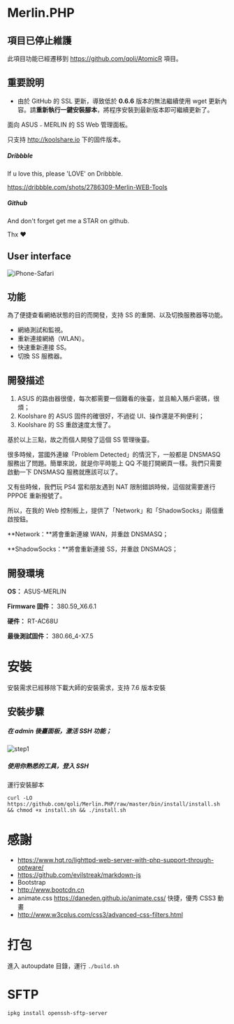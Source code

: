 # Merlin.PHP



## 項目已停止維護

此項目功能已經遷移到 https://github.com/qoli/AtomicR 項目。



## 重要說明

* 由於 GitHub 的 SSL 更新，導致低於 **0.6.6** 版本的無法繼續使用 wget 更新內容。請**重新執行一鍵安裝腳本**，將程序安裝到最新版本即可繼續更新了。



面向 ASUS﹣MERLIN 的 SS Web 管理面板。

只支持 http://koolshare.io 下的固件版本。



##### Dribbble

If u love this, please 'LOVE' on Dribbble.

https://dribbble.com/shots/2786309-Merlin-WEB-Tools

##### Github

And don't forget get me a STAR on github.

Thx ❤️



## User interface



![iPhone-Safari](images/PV.png)



## 功能

為了便捷查看網絡狀態的目的而開發，支持 SS 的重開、以及切換服務器等功能。

* 網絡測試和監視。
* 重新連接網絡（WLAN）。
* 快速重新連接 SS。
* 切換 SS 服務器。




## 開發描述

1. ASUS 的路由器很傻，每次都需要一個難看的後臺，並且輸入賬戶密碼，很煩；
2. Koolshare 的 ASUS 固件的確很好，不過從 UI、操作還是不夠便利；
3. Koolshare 的 SS 重啟速度太慢了。

基於以上三點，故之而個人開發了這個 SS 管理後臺。



很多時候，當國外連線「Problem Detected」的情況下，一般都是 DNSMASQ 服務出了問題。簡單來說，就是你平時能上 QQ 不能打開網頁一樣。我們只需要啟動一下 DNSMASQ 服務就應該可以了。

又有些時候，我們玩 PS4 當和朋友遇到 NAT 限制錯誤時候，這個就需要進行 PPPOE 重新撥號了。

所以，在我的 Web 控制板上，提供了「Network」和「ShadowSocks」兩個重啟按鈕。

**Network：**將會重新連線 WAN，并重啟 DNSMASQ；

**ShadowSocks：**將會重新連接 SS，并重啟 DNSMAQS；



## 開發環境

**OS：** ASUS-MERLIN

**Firmware 固件：** 380.59_X6.6.1

**硬件：** RT-AC68U

**最後測試固件：** 380.66_4-X7.5



# 安裝

安裝需求已經移除下載大師的安裝需求，支持 7.6 版本安裝



## 安裝步驟

##### 在 admin 後臺面板，激活 SSH 功能；

![step1](images/step1.png)



##### 使用你熟悉的工具，登入 SSH

運行安裝腳本

```shell
curl -LO https://github.com/qoli/Merlin.PHP/raw/master/bin/install/install.sh && chmod +x install.sh && ./install.sh
```




# 感謝

- https://www.hqt.ro/lighttpd-web-server-with-php-support-through-optware/
- https://github.com/evilstreak/markdown-js
- Bootstrap
- http://www.bootcdn.cn
- animate.css https://daneden.github.io/animate.css/ 快捷，優秀 CSS3 動畫
- http://www.w3cplus.com/css3/advanced-css-filters.html




# 打包

進入 autoupdate 目錄，運行 `./build.sh`



# SFTP

`ipkg install openssh-sftp-server`

